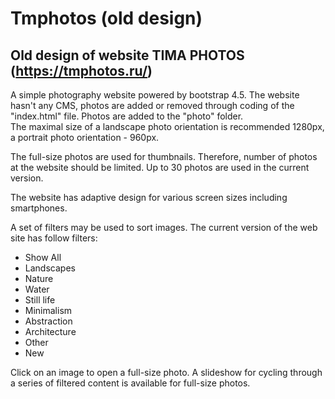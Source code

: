 # Tmphotos (old design)
## Old design of website TIMA PHOTOS (https://tmphotos.ru/)
A simple photography website powered by bootstrap 4.5. The website hasn't any CMS, photos are added or removed through coding of the "index.html" file. Photos are added to the "photo" folder.  
The maximal size of a landscape photo orientation is recommended 1280px, a portrait photo orientation - 960px.

The full-size photos are used for thumbnails. Therefore, number of photos at the website should be limited. Up to 30 photos are used in the current version.

The website has adaptive design for various screen sizes including smartphones.

A set of filters may be used to sort images. The current version of the web site has follow filters: 
- Show All
- Landscapes
- Nature
- Water
- Still life
- Minimalism
- Abstraction
- Architecture
- Other
- New

Click on an image to open a full-size photo. A slideshow for cycling through a series of filtered content is available for full-size photos. 
